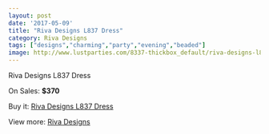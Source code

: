 ```yaml
---
layout: post
date: '2017-05-09'
title: "Riva Designs L837 Dress"
category: Riva Designs
tags: ["designs","charming","party","evening","beaded"]
image: http://www.lustparties.com/8337-thickbox_default/riva-designs-l837-dress.jpg
---
```

Riva Designs L837 Dress

On Sales: **$370**
<a href="https://www.lustparties.com/en/riva-designs/2807-riva-designs-l837-dress.html"><amp-img layout="responsive" width="600" height="600" src="//www.lustparties.com/8337-thickbox_default/riva-designs-l837-dress.jpg" alt="Riva Designs L837 Dress 0" /></a>

Buy it: [Riva Designs L837 Dress](https://www.lustparties.com/en/riva-designs/2807-riva-designs-l837-dress.html "Riva Designs L837 Dress")

View more: [Riva Designs](https://www.lustparties.com/en/6-riva-designs "Riva Designs")